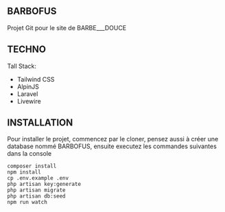 ## BARBOFUS

Projet Git pour le site de BARBE___DOUCE


## TECHNO

Tall Stack:
- Tailwind CSS
- AlpinJS
- Laravel
- Livewire


## INSTALLATION

Pour installer le projet, commencez par le cloner, pensez aussi à créer une database nommé BARBOFUS, ensuite executez les commandes suivantes dans la console

```
composer install
npm install
cp .env.example .env
php artisan key:generate
php artisan migrate
php artisan db:seed
npm run watch
```
